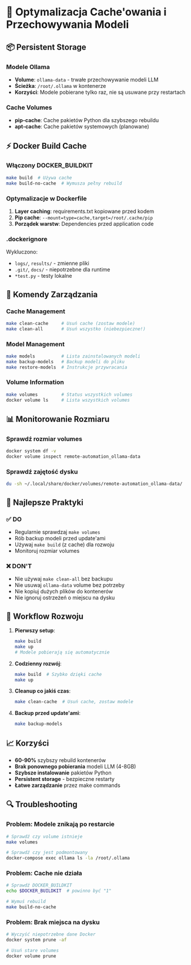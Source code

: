 # 🚀 Optymalizacja Cache'owania i Przechowywania Modeli

## 📦 Persistent Storage

### Modele Ollama
- **Volume**: `ollama-data` - trwałe przechowywanie modeli LLM
- **Ścieżka**: `/root/.ollama` w kontenerze
- **Korzyści**: Modele pobierane tylko raz, nie są usuwane przy restartach

### Cache Volumes
- **pip-cache**: Cache pakietów Python dla szybszego rebuildu
- **apt-cache**: Cache pakietów systemowych (planowane)

## ⚡ Docker Build Cache

### Włączony DOCKER_BUILDKIT
```bash
make build  # Używa cache
make build-no-cache  # Wymusza pełny rebuild
```

### Optymalizacje w Dockerfile
1. **Layer caching**: requirements.txt kopiowane przed kodem
2. **Pip cache**: `--mount=type=cache,target=/root/.cache/pip`
3. **Porządek warstw**: Dependencies przed application code

### .dockerignore
Wykluczono:
- `logs/`, `results/` - zmienne pliki
- `.git/`, `docs/` - niepotrzebne dla runtime
- `*test.py` - testy lokalne

## 🔧 Komendy Zarządzania

### Cache Management
```bash
make clean-cache     # Usuń cache (zostaw modele)
make clean-all       # Usuń wszystko (niebezpieczne!)
```

### Model Management
```bash
make models          # Lista zainstalowanych modeli
make backup-models   # Backup modeli do pliku
make restore-models  # Instrukcje przywracania
```

### Volume Information
```bash
make volumes         # Status wszystkich volumes
docker volume ls     # Lista wszystkich volumes
```

## 📊 Monitorowanie Rozmiaru

### Sprawdź rozmiar volumes
```bash
docker system df -v
docker volume inspect remote-automation_ollama-data
```

### Sprawdź zajętość dysku
```bash
du -sh ~/.local/share/docker/volumes/remote-automation_ollama-data/
```

## 🚨 Najlepsze Praktyki

### ✅ DO
- Regularnie sprawdzaj `make volumes`
- Rób backup modeli przed update'ami
- Używaj `make build` (z cache) dla rozwoju
- Monitoruj rozmiar volumes

### ❌ DON'T
- Nie używaj `make clean-all` bez backupu
- Nie usuwaj `ollama-data` volume bez potrzeby
- Nie kopiuj dużych plików do kontenerów
- Nie ignoruj ostrzeżeń o miejscu na dysku

## 🔄 Workflow Rozwoju

1. **Pierwszy setup**:
   ```bash
   make build
   make up
   # Modele pobierają się automatycznie
   ```

2. **Codzienny rozwój**:
   ```bash
   make build  # Szybko dzięki cache
   make up
   ```

3. **Cleanup co jakiś czas**:
   ```bash
   make clean-cache  # Usuń cache, zostaw modele
   ```

4. **Backup przed update'ami**:
   ```bash
   make backup-models
   ```

## 📈 Korzyści

- **60-90%** szybszy rebuild kontenerów
- **Brak ponownego pobierania** modeli LLM (4-8GB)
- **Szybsze instalowanie** pakietów Python
- **Persistent storage** - bezpieczne restarty
- **Łatwe zarządzanie** przez make commands

## 🔍 Troubleshooting

### Problem: Modele znikają po restarcie
```bash
# Sprawdź czy volume istnieje
make volumes

# Sprawdź czy jest podmontowany
docker-compose exec ollama ls -la /root/.ollama
```

### Problem: Cache nie działa
```bash
# Sprawdź DOCKER_BUILDKIT
echo $DOCKER_BUILDKIT  # powinno być "1"

# Wymuś rebuild
make build-no-cache
```

### Problem: Brak miejsca na dysku
```bash
# Wyczyść niepotrzebne dane Docker
docker system prune -af

# Usuń stare volumes
docker volume prune
```
